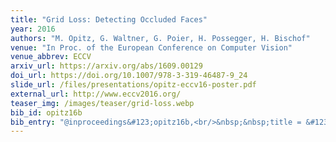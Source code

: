 ```yaml
---
title: "Grid Loss: Detecting Occluded Faces"
year: 2016
authors: "M. Opitz, G. Waltner, G. Poier, H. Possegger, H. Bischof"
venue: "In Proc. of the European Conference on Computer Vision"
venue_abbrev: ECCV
arxiv_url: https://arxiv.org/abs/1609.00129
doi_url: https://doi.org/10.1007/978-3-319-46487-9_24
slide_url: /files/presentations/opitz-eccv16-poster.pdf
external_url: http://www.eccv2016.org/
teaser_img: /images/teaser/grid-loss.webp
bib_id: opitz16b
bib_entry: "@inproceedings&#123;opitz16b,<br/>&nbsp;&nbsp;title = &#123;&#123;Grid Loss: Detecting Occluded Faces&#125;&#125;,<br/>&nbsp;&nbsp;author = &#123;Opitz, Michael and Waltner, Georg and Poier, Georg and Possegger, Horst and Bischof, Horst&#125;,<br/>&nbsp;&nbsp;booktitle = &#123;Proc. of the European Conference on Computer Vision (ECCV)&#125;,<br/>&nbsp;&nbsp;year = &#123;2016&#125;<br/>&#125;"
---
```

